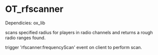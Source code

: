 # OT_rfscanner

Dependicies:
ox_lib

scans specified radius for players in radio channels and returns a rough radio ranges found.

trigger 'rfscanner:frequencyScan' event on client to perform scan. 
